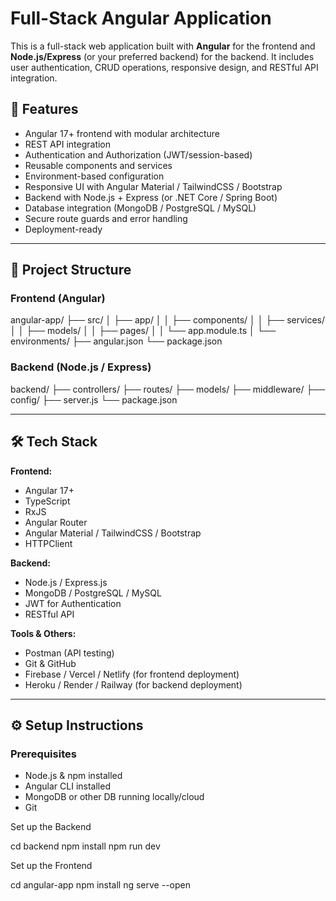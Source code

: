 
# Full-Stack Angular Application

This is a full-stack web application built with **Angular** for the frontend and **Node.js/Express** (or your preferred backend) for the backend. It includes user authentication, CRUD operations, responsive design, and RESTful API integration.

## 🚀 Features

- Angular 17+ frontend with modular architecture
- REST API integration
- Authentication and Authorization (JWT/session-based)
- Reusable components and services
- Environment-based configuration
- Responsive UI with Angular Material / TailwindCSS / Bootstrap
- Backend with Node.js + Express (or .NET Core / Spring Boot)
- Database integration (MongoDB / PostgreSQL / MySQL)
- Secure route guards and error handling
- Deployment-ready

---

## 📁 Project Structure

### Frontend (Angular)

angular-app/
├── src/
│ ├── app/
│ │ ├── components/
│ │ ├── services/
│ │ ├── models/
│ │ ├── pages/
│ │ └── app.module.ts
│ └── environments/
├── angular.json
└── package.json


### Backend (Node.js / Express)

backend/
├── controllers/
├── routes/
├── models/
├── middleware/
├── config/
├── server.js
└── package.json


---

## 🛠️ Tech Stack

**Frontend:**
- Angular 17+
- TypeScript
- RxJS
- Angular Router
- Angular Material / TailwindCSS / Bootstrap
- HTTPClient

**Backend:**
- Node.js / Express.js
- MongoDB / PostgreSQL / MySQL
- JWT for Authentication
- RESTful API

**Tools & Others:**
- Postman (API testing)
- Git & GitHub
- Firebase / Vercel / Netlify (for frontend deployment)
- Heroku / Render / Railway (for backend deployment)

---

## ⚙️ Setup Instructions

### Prerequisites
- Node.js & npm installed
- Angular CLI installed
- MongoDB or other DB running locally/cloud
- Git

Set up the Backend

cd backend
npm install
npm run dev  

Set up the Frontend

cd angular-app
npm install
ng serve --open


